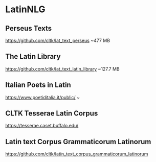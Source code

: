 # LatinNLG

## Perseus Texts
https://github.com/cltk/lat_text_perseus
~477 MB

## The Latin Library
https://github.com/cltk/lat_text_latin_library
~127.7 MB

## Italian Poets in Latin
https://www.poetiditalia.it/public/
~

## CLTK Tesserae Latin Corpus
https://tesserae.caset.buffalo.edu/

## Latin text Corpus Grammaticorum Latinorum
https://github.com/cltk/latin_text_corpus_grammaticorum_latinorum